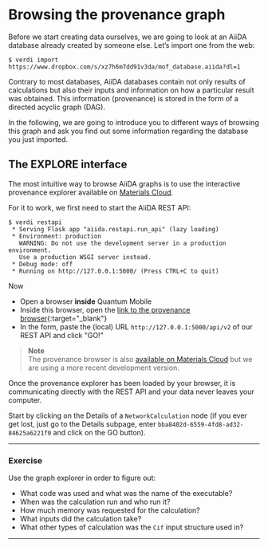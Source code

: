 Browsing the provenance graph
=============================

Before we start creating data ourselves, we are going to look at an
AiiDA database already created by someone else. Let’s import one from the web:

```terminal
$ verdi import https://www.dropbox.com/s/xz7h6m7dd91v3da/mof_database.aiida?dl=1
```

Contrary to most databases, AiiDA databases contain not only results of
calculations but also their inputs and information on how a particular
result was obtained.
This information (provenance) is stored in the form of a directed acyclic graph (DAG).

In the following, we are going to introduce you to different ways of browsing this graph
and ask you find out some information regarding the database you just imported.

The EXPLORE interface
---------------------

The most intuitive way to browse AiiDA graphs is to use the interactive provenance
explorer available on [Materials Cloud](www.materialscloud.org).

For it to work, we first need to start the AiiDA REST API:

```terminal
$ verdi restapi
 * Serving Flask app "aiida.restapi.run_api" (lazy loading)
 * Environment: production
   WARNING: Do not use the development server in a production environment.
   Use a production WSGI server instead.
 * Debug mode: off
 * Running on http://127.0.0.1:5000/ (Press CTRL+C to quit)
```

Now 

 * Open a browser **inside** Quantum Mobile
 * Inside this browser, open the [link to the provenance browser](http://34.244.178.26:5001/explore/connect){:target="_blank"} 
 * In the form, paste the (local) URL `http://127.0.0.1:5000/api/v2` of our REST API and click "GO!"

> **Note**  
> The provenance browser is also [available on Materials Cloud](https://www.materialscloud.org/explore/connect) but we are using a more recent development version.

Once the provenance explorer has been loaded by your browser, it is communicating directly with the
REST API and your data never leaves your computer.

Start by clicking on the Details of a `NetworkCalculation` node
(if you ever get lost, just go to the Details subpage, enter `bba8402d-6559-4fd8-ad32-84625a6221f0` and click on the GO button).

---
### Exercise

Use the graph explorer in order to figure out:

 * What code was used and what was the name of the executable?
 * When was the calculation run and who run it?
 * How much memory was requested for the calculation?
 * What inputs did the calculation take?
 * What other types of calculation was the `Cif` input structure used in?

---
